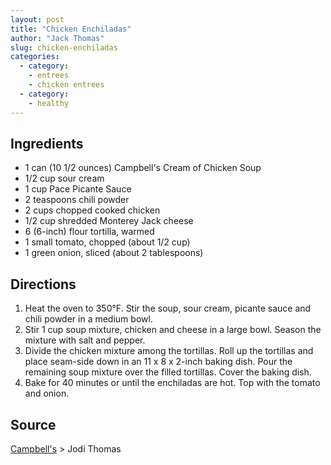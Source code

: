 ```yaml
---
layout: post
title: "Chicken Enchiladas"
author: "Jack Thomas"
slug: chicken-enchiladas
categories:
  - category:
    - entrees
    - chicken entrees
  - category:
    - healthy
---
```


## Ingredients

- 1 can (10 1/2 ounces) Campbell's Cream of Chicken Soup
- 1/2 cup sour cream
- 1 cup Pace Picante Sauce
- 2 teaspoons chili powder
- 2 cups chopped cooked chicken
- 1/2 cup shredded Monterey Jack cheese
- 6 (6-inch) flour tortilla, warmed
- 1 small tomato, chopped (about 1/2 cup)
- 1 green onion, sliced (about 2 tablespoons)

## Directions

1. Heat the oven to 350°F. Stir the soup, sour cream, picante sauce and chili powder in a medium bowl.
2. Stir 1 cup soup mixture, chicken and cheese in a large bowl.  Season the mixture with salt and pepper.
3. Divide the chicken mixture among the tortillas. Roll up the tortillas and place seam-side down in an 11 x 8 x 2-inch baking dish. Pour the remaining soup mixture over the filled tortillas. Cover the baking dish.
4. Bake for 40 minutes or until the enchiladas are hot. Top with the tomato and onion.

## Source

[Campbell's](https://www.campbells.com/recipes/easy-chicken-cheese-enchiladas/) > Jodi Thomas
